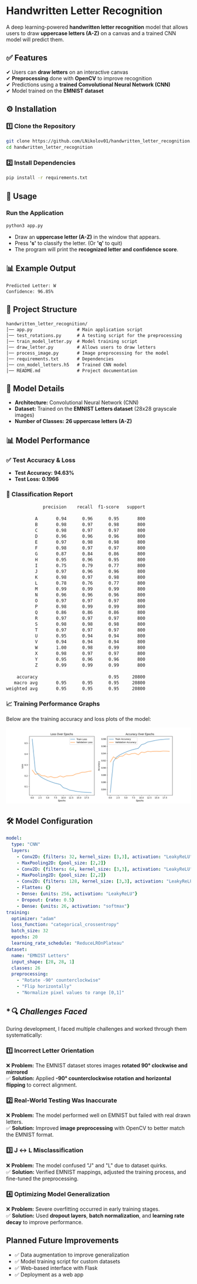 # **Handwritten Letter Recognition**
A deep learning-powered **handwritten letter recognition** model that allows users to draw **uppercase letters (A-Z)** on a canvas and a trained CNN model will predict them.

## **✅ Features**
✔ Users can **draw letters** on an interactive canvas  
✔ **Preprocessing** done with **OpenCV** to improve recognition  
✔ Predictions using a **trained Convolutional Neural Network (CNN)**  
✔ Model trained on the **EMNIST dataset**  

## **⚙️ Installation**

### **1️⃣ Clone the Repository**
```bash
git clone https://github.com/LNikolov01/handwritten_letter_recognition.git
cd handwritten_letter_recognition
```

### **2️⃣ Install Dependencies**
```bash
pip install -r requirements.txt
```

## **🚀 Usage**

### **Run the Application**
```bash
python3 app.py
```
- Draw an **uppercase letter (A-Z)** in the window that appears.  
- Press **'s'** to classify the letter. (Or **'q'** to quit)  
- The program will print the **recognized letter and confidence score**.

## **📊 Example Output**
```
Predicted Letter: W
Confidence: 96.85%
```

## **📂 Project Structure**
```
handwritten_letter_recognition/
│── app.py                 # Main application script
│── test_rotations.py      # A testing script for the preprocessing
│── train_model_letter.py  # Model training script
│── draw_letter.py         # Allows users to draw letters
│── process_image.py       # Image preprocessing for the model
│── requirements.txt       # Dependencies
│── cnn_model_letters.h5   # Trained CNN model
│── README.md              # Project documentation
```

## **🧠 Model Details**
- **Architecture:** Convolutional Neural Network (CNN)  
- **Dataset:** Trained on the **EMNIST Letters dataset** (28x28 grayscale images)  
- **Number of Classes:** **26 uppercase letters (A-Z)**  

## **📊 Model Performance**

### **✅ Test Accuracy & Loss**
- **Test Accuracy:** **94.63%**  
- **Test Loss:** **0.1966**  

### **📜 Classification Report**
```
              precision    recall  f1-score   support

           A       0.94      0.96      0.95       800
           B       0.98      0.97      0.98       800
           C       0.98      0.97      0.97       800
           D       0.96      0.96      0.96       800
           E       0.97      0.98      0.98       800
           F       0.98      0.97      0.97       800
           G       0.87      0.84      0.86       800
           H       0.95      0.96      0.95       800
           I       0.75      0.79      0.77       800
           J       0.97      0.96      0.96       800
           K       0.98      0.97      0.98       800
           L       0.78      0.76      0.77       800
           M       0.99      0.99      0.99       800
           N       0.96      0.96      0.96       800
           O       0.97      0.97      0.97       800
           P       0.98      0.99      0.99       800
           Q       0.86      0.86      0.86       800
           R       0.97      0.97      0.97       800
           S       0.98      0.98      0.98       800
           T       0.97      0.97      0.97       800
           U       0.95      0.94      0.94       800
           V       0.94      0.94      0.94       800
           W       1.00      0.98      0.99       800
           X       0.98      0.97      0.97       800
           Y       0.95      0.96      0.96       800
           Z       0.99      0.99      0.99       800

    accuracy                           0.95     20800
   macro avg       0.95      0.95      0.95     20800
weighted avg       0.95      0.95      0.95     20800
```

### **📈 Training Performance Graphs**
Below are the training accuracy and loss plots of the model:

![Loss and Accuracy Plots](models/loss_accuracy_graph.png)

## **🛠 Model Configuration**
```yaml
model:
  type: "CNN"
  layers:
    - Conv2D: {filters: 32, kernel_size: [3,3], activation: "LeakyReLU", input_shape: [28, 28, 1], kernel_regularizer: "l2(0.001)"}
    - MaxPooling2D: {pool_size: [2,2]}
    - Conv2D: {filters: 64, kernel_size: [3,3], activation: "LeakyReLU"}
    - MaxPooling2D: {pool_size: [2,2]}
    - Conv2D: {filters: 128, kernel_size: [3,3], activation: "LeakyReLU"}
    - Flatten: {}
    - Dense: {units: 256, activation: "LeakyReLU"}
    - Dropout: {rate: 0.5}
    - Dense: {units: 26, activation: "softmax"}
training:
  optimizer: "adam"
  loss_function: "categorical_crossentropy"
  batch_size: 32
  epochs: 20
  learning_rate_schedule: "ReduceLROnPlateau"
dataset:
  name: "EMNIST Letters"
  input_shape: [28, 28, 1]
  classes: 26
  preprocessing:
    - "Rotate -90° counterclockwise"
    - "Flip horizontally"
    - "Normalize pixel values to range [0,1]"
```

## **🔍 Challenges Faced*
During development, I faced multiple challenges and worked through them systematically:

### **1️⃣ Incorrect Letter Orientation**
❌ **Problem:** The EMNIST dataset stores images **rotated 90° clockwise and mirrored**  
✅ **Solution:** Applied **-90° counterclockwise rotation and horizontal flipping** to correct alignment.  

### **2️⃣ Real-World Testing Was Inaccurate**
❌ **Problem:** The model performed well on EMNIST but failed with real drawn letters.  
✅ **Solution:** Improved **image preprocessing** with OpenCV to better match the EMNIST format.  

### **3️⃣ J ↔ L Misclassification**
❌ **Problem:** The model confused "J" and "L" due to dataset quirks.  
✅ **Solution:** Verified EMNIST mappings, adjusted the training process, and fine-tuned the preprocessing.  

### **4️⃣ Optimizing Model Generalization**
❌ **Problem:** Severe overfitting occurred in early training stages.  
✅ **Solution:** Used **dropout layers**, **batch normalization**, and **learning rate decay** to improve performance.  

## **Planned Future Improvements**
- ✅ Data augmentation to improve generalization
- ✅ Model training script for custom datasets
- ✅ Web-based interface with Flask
- ✅ Deployment as a web app